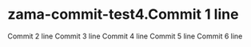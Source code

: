 # zama-commit-test4.Commit 1 line
Commit 2 line
Commit 3 line
Commit 4 line
Commit 5 line
Commit 6 line
